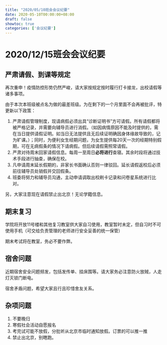 ```yaml
---
title: "2020/05/10班会会议纪要"
date: 2020-05-10T00:00:00+08:00
draft: false
showtoc: true
categories: ['会议纪要']
---
```

# 2020/12/15班会会议纪要

## **严肃请假、到课等规定**

再次重申！疫情防控形势仍然严峻，请大家按规定按时履行打卡接龙，出校请假等诸多事项。

由于本次本班级被点名为做的最差班级。为在剩下的一个月里面不会再被批评，特更新以下政策：

1. 严肃请假管理制度，现请病假必须出具“诊断证明书”方可请假。所有请假都将被严格记录，并需要向辅导员进行消假。（如因病情原因不能及时提供的，需在当日提供请假证明。如当日无法提供且无后续证明确因身体缘故导致的，记为旷课。）；同时，为便利女生经期问题，为女生提供每20天一次的经期特别假期，可在无病假条的情况下请病假。但后续请假需照常请假。
2. 严肃对待周末回家请假信息。每周一至周日**必将进行**查寝。其余时段将通过技术手段进行抽查，确保在校。
3. 凡申请周末延长假期的，非家长书面确认否则一律驳回。延长请假返校后必须前往辅导员处销假并交回假条。
4. 班委将努力和辅导员沟通，主动申请调取出校刷卡记录和问卷星系统进行比对。

另，大家注意现在请假禁止出北京！无论学籍信息。

## 期末复习

学院将开放11号楼和其他复习教室供大家自习使用，教室暂时未定，但自习时不可使用手机（可交给负责管理的老师进行安全妥善的统一保管）

期末考试将在教室，务必不要作弊。

## 宿舍问题

近期宿舍安全问题频发，包括发传单、挂床围等。请大家务必注意防火放贼，人走灯灭锁门断电。

宿舍矛盾问题，希望大家且行且珍惜舍友关系。

## 杂项问题

1. 不要晚归
2. 寒假社会活动自愿报名
3. 考完试可能不放假，分批听从北京市临时通知放假。订票的可以推一推
4. 禁止出北京，别瞎跑。